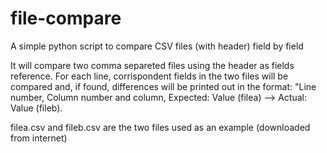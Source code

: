 # file-compare
A simple python script to compare CSV files (with header) field by field

It will compare two comma separeted files using the header as fields reference. For each line, corrispondent fields in the two files will
be compared and, if found, differences will be printed out in the format:
"Line number, Column number and column, Expected: Value (filea) --> Actual: Value (fileb).

filea.csv and fileb.csv are the two files used as an example (downloaded from internet)


